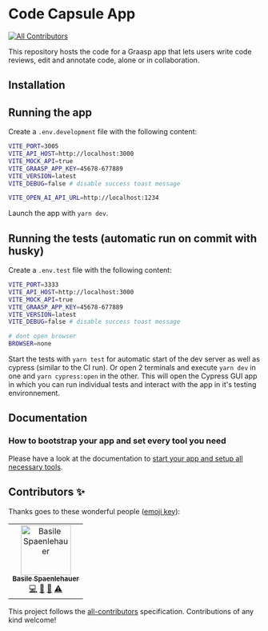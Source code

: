 # Code Capsule App

<!-- ALL-CONTRIBUTORS-BADGE:START - Do not remove or modify this section -->

[![All Contributors](https://img.shields.io/badge/all_contributors-1-orange.svg?style=flat-square)](#contributors-)

<!-- ALL-CONTRIBUTORS-BADGE:END -->

This repository hosts the code for a Graasp app that lets users write code reviews, edit and annotate code, alone or in collaboration.

## Installation

## Running the app

Create a `.env.development` file with the following content:

```bash
VITE_PORT=3005
VITE_API_HOST=http://localhost:3000
VITE_MOCK_API=true
VITE_GRAASP_APP_KEY=45678-677889
VITE_VERSION=latest
VITE_DEBUG=false # disable success toast message

VITE_OPEN_AI_API_URL=http://localhost:1234
```

Launch the app with `yarn dev`.

## Running the tests (automatic run on commit with husky)

Create a `.env.test` file with the following content:

```bash
VITE_PORT=3333
VITE_API_HOST=http://localhost:3000
VITE_MOCK_API=true
VITE_GRAASP_APP_KEY=45678-677889
VITE_VERSION=latest
VITE_DEBUG=false # disable success toast message

# dont open browser
BROWSER=none
```

Start the tests with `yarn test` for automatic start of the dev server as well as cypress (similar to the CI run).
Or open 2 terminals and execute `yarn dev` in one and `yarn cypress:open` in the other.
This will open the Cypress GUI app in which you can run individual tests and interact with the app in it's testing environnement.

## Documentation

### How to bootstrap your app and set every tool you need

Please have a look at the documentation to [start your app and setup all necessary tools](docs/SETUP.md).

## Contributors ✨

Thanks goes to these wonderful people ([emoji key](https://allcontributors.org/docs/en/emoji-key)):

<!-- ALL-CONTRIBUTORS-LIST:START - Do not remove or modify this section -->
<!-- prettier-ignore-start -->
<!-- markdownlint-disable -->
<table>
  <tbody>
    <tr>
      <td align="center"><a href="https://github.com/spaenleh"><img src="https://avatars.githubusercontent.com/u/39373170?v=4?s=100" width="100px;" alt="Basile Spaenlehauer"/><br /><sub><b>Basile Spaenlehauer</b></sub></a><br /><a href="https://github.com/graasp/graasp-app-code-capsule/commits?author=spaenleh" title="Code">💻</a> <a href="#ideas-spaenleh" title="Ideas, Planning, & Feedback">🤔</a> <a href="#research-spaenleh" title="Research">🔬</a> <a href="https://github.com/graasp/graasp-app-code-capsule/commits?author=spaenleh" title="Tests">⚠️</a></td>
    </tr>
  </tbody>
</table>

<!-- markdownlint-restore -->
<!-- prettier-ignore-end -->

<!-- ALL-CONTRIBUTORS-LIST:END -->

This project follows the [all-contributors](https://github.com/all-contributors/all-contributors) specification. Contributions of any kind welcome!
